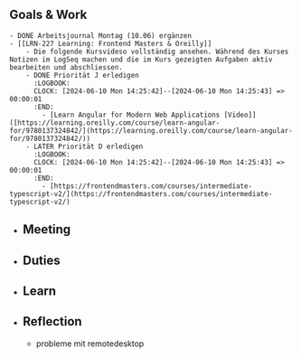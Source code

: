 ## Goals & Work
	- DONE Arbeitsjournal Montag (10.06) ergänzen
	- [[LRN-227 Learning: Frontend Masters & Oreilly]]
		- Die folgende Kursvideso vollständig ansehen. Während des Kurses Notizen im LogSeq machen und die im Kurs gezeigten Aufgaben aktiv bearbeiten und abschliessen.
		- DONE Priorität J erledigen
		  :LOGBOOK:
		  CLOCK: [2024-06-10 Mon 14:25:42]--[2024-06-10 Mon 14:25:43] =>  00:00:01
		  :END:
			- [Learn Angular for Modern Web Applications [Video]]([https://learning.oreilly.com/course/learn-angular-for/9780137324842/](https://learning.oreilly.com/course/learn-angular-for/9780137324842/))
		- LATER Priorität D erledigen
		  :LOGBOOK:
		  CLOCK: [2024-06-10 Mon 14:25:42]--[2024-06-10 Mon 14:25:43] =>  00:00:01
		  :END:
			- [https://frontendmasters.com/courses/intermediate-typescript-v2/](https://frontendmasters.com/courses/intermediate-typescript-v2/)
- ## Meeting
- ## Duties
- ## Learn
- ## Reflection
	- probleme mit remotedesktop
